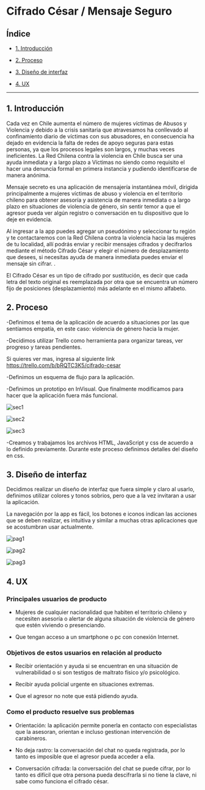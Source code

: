 # Cifrado César / Mensaje Seguro

## Índice

* [1. Introducción](#1-introducción)

* [2. Proceso](#2-proceso)

* [3. Diseño de interfaz](#3-diseño-de-interfaz)

* [4. UX](#4-ux)

***

## 1. Introducción

Cada vez en Chile aumenta el número de mujeres víctimas de Abusos y Violencia y debido a la crisis sanitaria que atravesamos ha conllevado al confinamiento diario de víctimas con sus abusadores, en consecuencia ha dejado en evidencia la falta de redes de apoyo seguras para estas personas, ya que los procesos legales son largos, y muchas veces ineficientes. La Red Chilena contra la violencia en Chile busca ser una ayuda inmediata y a largo plazo a Víctimas no siendo como requisito el hacer una denuncia formal en primera instancia y pudiendo identificarse de manera anónima.

Mensaje secreto es una aplicación de mensajería instantánea móvil, dirigida principalmente a mujeres víctimas de abuso y violencia en el territorio chileno para obtener asesoría y asistencia de manera inmediata o a largo plazo en situaciones de violencia de género, sin sentir temor a que el agresor pueda ver algún registro o conversación en tu dispositivo que lo deje en evidencia.

Al ingresar a la app puedes agregar un pseudónimo y seleccionar tu región y te contactaremos con la Red Chilena contra la violencia hacia las mujeres de tu localidad, allí podrás enviar y recibir mensajes cifrados y decifrarlos mediante el método Cifrado César y elegir el número de desplazamiento que desees, si necesitas ayuda de manera inmediata puedes enviar el mensaje sin cifrar. .

El Cifrado César es un tipo de cifrado por sustitución, es decir que cada letra del texto original es reemplazada por otra que se encuentra un número fijo de posiciones (desplazamiento) más adelante en el mismo alfabeto.


## 2. Proceso

-Definimos el tema de la aplicación de acuerdo a situaciones por las que sentíamos empatía, en este caso: violencia de género hacia la mujer.

-Decidimos utilizar Trello como herramienta para organizar tareas, ver progreso y tareas pendientes.

Si quieres ver mas, ingresa al siguiente link https://trello.com/b/bRQTC3K5/cifrado-cesar

-Definimos un esquema de flujo para la aplicación.

-Definimos un prototipo en InVisual. Que finalmente modificamos para hacer que la aplicación fuera más funcional.

![sec1](http://imgfz.com/i/qBeUFAw.png)

![sec2](http://imgfz.com/i/m8SYnpL.png)

![sec3](http://imgfz.com/i/QMUBNXO.png)

-Creamos y trabajamos los archivos HTML, JavaScript y css de acuerdo a lo definido previamente. Durante este proceso definimos detalles del diseño en css.

## 3. Diseño de interfaz

Decidimos realizar un diseño de interfaz que fuera simple y claro al usarlo, definimos utilizar colores y tonos sobrios, pero que a la vez invitaran a usar la aplicación.

La navegación por la app es fácil, los botones e iconos indican las acciones que se deben realizar, es intuitiva y similar a muchas otras aplicaciones que se acostumbran usar actualmente.

![pag1](http://imgfz.com/i/iLxS0XP.png)

![pag2](http://imgfz.com/i/q4FmOx9.png)

![pag3](hhttp://imgfz.com/i/3z9X5Ch.png)

## 4. UX

### Principales usuarios de producto

* Mujeres de cualquier nacionalidad que habiten el territorio chileno y necesiten asesoría o alertar de alguna situación de violencia de género que estén viviendo o presenciando.

* Que tengan acceso a un smartphone o pc con conexión Internet.

### Objetivos de estos usuarios en relación al producto

* Recibir orientación y ayuda si se encuentran en una situación de vulnerabilidad o si son testigos de maltrato físico y/o psicológico.

* Recibir ayuda policial urgente en situaciones extremas.

* Que el agresor no note que está pidiendo ayuda.

### Como el producto resuelve sus problemas

* Orientación: la aplicación permite ponerla en contacto con especialistas que la asesoran, orientan e incluso gestionan intervención de carabineros.

* No deja rastro: la conversación del chat no queda registrada, por lo tanto es imposible que el agresor pueda acceder a ella.

* Conversación cifrada: la conversación del chat se puede cifrar, por lo tanto es difícil que otra persona pueda descifrarla si no tiene la clave, ni sabe como funciona el cifrado césar.




